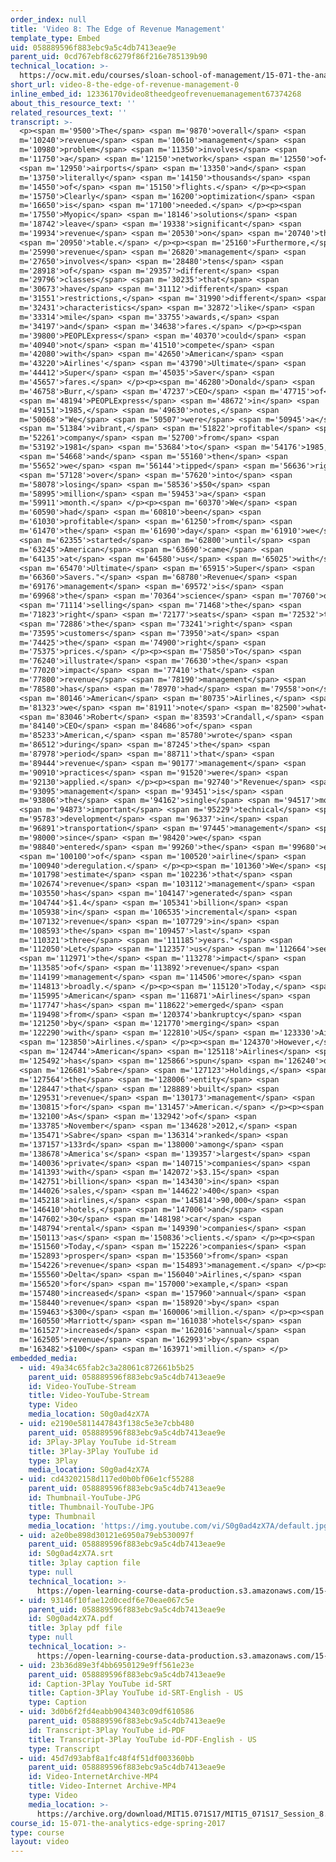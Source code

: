 ```yaml
---
order_index: null
title: 'Video 8: The Edge of Revenue Management'
template_type: Embed
uid: 058889596f883ebc9a5c4db7413eae9e
parent_uid: 0cd767ebf8c6279f86f216e785139b90
technical_location: >-
  https://ocw.mit.edu/courses/sloan-school-of-management/15-071-the-analytics-edge-spring-2017/linear-optimization/airline-revenue-management-an-introduction-to-linear-optimization/video-8-the-edge-of-revenue-management/video-8-the-edge-of-revenue-management-0
short_url: video-8-the-edge-of-revenue-management-0
inline_embed_id: 12336170video8theedgeofrevenuemanagement67374268
about_this_resource_text: ''
related_resources_text: ''
transcript: >-
  <p><span m='9500'>The</span> <span m='9870'>overall</span> <span
  m='10240'>revenue</span> <span m='10610'>management</span> <span
  m='10980'>problem</span> <span m='11350'>involves</span> <span
  m='11750'>a</span> <span m='12150'>network</span> <span m='12550'>of</span>
  <span m='12950'>airports</span> <span m='13350'>and</span> <span
  m='13750'>literally</span> <span m='14150'>thousands</span> <span
  m='14550'>of</span> <span m='15150'>flights.</span> </p><p><span
  m='15750'>Clearly</span> <span m='16200'>optimization</span> <span
  m='16650'>is</span> <span m='17100'>needed.</span> </p><p><span
  m='17550'>Myopic</span> <span m='18146'>solutions</span> <span
  m='18742'>leave</span> <span m='19338'>significant</span> <span
  m='19934'>revenue</span> <span m='20530'>on</span> <span m='20740'>the</span>
  <span m='20950'>table.</span> </p><p><span m='25160'>Furthermore,</span> <span
  m='25990'>revenue</span> <span m='26820'>management</span> <span
  m='27650'>involves</span> <span m='28480'>tens</span> <span
  m='28918'>of</span> <span m='29357'>different</span> <span
  m='29796'>classes</span> <span m='30235'>that</span> <span
  m='30673'>have</span> <span m='31112'>different</span> <span
  m='31551'>restrictions,</span> <span m='31990'>different</span> <span
  m='32431'>characteristics</span> <span m='32872'>like</span> <span
  m='33314'>mile</span> <span m='33755'>awards,</span> <span
  m='34197'>and</span> <span m='34638'>fares.</span> </p><p><span
  m='39800'>PEOPLExpress</span> <span m='40370'>could</span> <span
  m='40940'>not</span> <span m='41510'>compete</span> <span
  m='42080'>with</span> <span m='42650'>American</span> <span
  m='43220'>Airlines'</span> <span m='43790'>Ultimate</span> <span
  m='44412'>Super</span> <span m='45035'>Saver</span> <span
  m='45657'>fares.</span> </p><p><span m='46280'>Donald</span> <span
  m='46758'>Burr,</span> <span m='47237'>CEO</span> <span m='47715'>of</span>
  <span m='48194'>PEOPLExpress</span> <span m='48672'>in</span> <span
  m='49151'>1985,</span> <span m='49630'>notes,</span> <span
  m='50068'>"We</span> <span m='50507'>were</span> <span m='50945'>a</span>
  <span m='51384'>vibrant,</span> <span m='51822'>profitable</span> <span
  m='52261'>company</span> <span m='52700'>from</span> <span
  m='53192'>1981</span> <span m='53684'>to</span> <span m='54176'>1985,</span>
  <span m='54668'>and</span> <span m='55160'>then</span> <span
  m='55652'>we</span> <span m='56144'>tipped</span> <span m='56636'>right</span>
  <span m='57128'>over</span> <span m='57620'>into</span> <span
  m='58078'>losing</span> <span m='58536'>$50</span> <span
  m='58995'>million</span> <span m='59453'>a</span> <span
  m='59911'>month.</span> </p><p><span m='60370'>We</span> <span
  m='60590'>had</span> <span m='60810'>been</span> <span
  m='61030'>profitable</span> <span m='61250'>from</span> <span
  m='61470'>the</span> <span m='61690'>day</span> <span m='61910'>we</span>
  <span m='62355'>started</span> <span m='62800'>until</span> <span
  m='63245'>American</span> <span m='63690'>came</span> <span
  m='64135'>at</span> <span m='64580'>us</span> <span m='65025'>with</span>
  <span m='65470'>Ultimate</span> <span m='65915'>Super</span> <span
  m='66360'>Savers."</span> <span m='68780'>Revenue</span> <span
  m='69176'>management</span> <span m='69572'>is</span> <span
  m='69968'>the</span> <span m='70364'>science</span> <span m='70760'>of</span>
  <span m='71114'>selling</span> <span m='71468'>the</span> <span
  m='71823'>right</span> <span m='72177'>seats</span> <span m='72532'>to</span>
  <span m='72886'>the</span> <span m='73241'>right</span> <span
  m='73595'>customers</span> <span m='73950'>at</span> <span
  m='74425'>the</span> <span m='74900'>right</span> <span
  m='75375'>prices.</span> </p><p><span m='75850'>To</span> <span
  m='76240'>illustrate</span> <span m='76630'>the</span> <span
  m='77020'>impact</span> <span m='77410'>that</span> <span
  m='77800'>revenue</span> <span m='78190'>management</span> <span
  m='78580'>has</span> <span m='78970'>had</span> <span m='79558'>on</span>
  <span m='80146'>American</span> <span m='80735'>Airlines,</span> <span
  m='81323'>we</span> <span m='81911'>note</span> <span m='82500'>what</span>
  <span m='83046'>Robert</span> <span m='83593'>Crandall,</span> <span
  m='84140'>CEO</span> <span m='84686'>of</span> <span
  m='85233'>American,</span> <span m='85780'>wrote</span> <span
  m='86512'>during</span> <span m='87245'>the</span> <span
  m='87978'>period</span> <span m='88711'>that</span> <span
  m='89444'>revenue</span> <span m='90177'>management</span> <span
  m='90910'>practices</span> <span m='91520'>were</span> <span
  m='92130'>applied.</span> </p><p><span m='92740'>"Revenue</span> <span
  m='93095'>management</span> <span m='93451'>is</span> <span
  m='93806'>the</span> <span m='94162'>single</span> <span m='94517'>most</span>
  <span m='94873'>important</span> <span m='95229'>technical</span> <span
  m='95783'>development</span> <span m='96337'>in</span> <span
  m='96891'>transportation</span> <span m='97445'>management</span> <span
  m='98000'>since</span> <span m='98420'>we</span> <span
  m='98840'>entered</span> <span m='99260'>the</span> <span m='99680'>era</span>
  <span m='100100'>of</span> <span m='100520'>airline</span> <span
  m='100940'>deregulation.</span> </p><p><span m='101360'>We</span> <span
  m='101798'>estimate</span> <span m='102236'>that</span> <span
  m='102674'>revenue</span> <span m='103112'>management</span> <span
  m='103550'>has</span> <span m='104147'>generated</span> <span
  m='104744'>$1.4</span> <span m='105341'>billion</span> <span
  m='105938'>in</span> <span m='106535'>incremental</span> <span
  m='107132'>revenue</span> <span m='107729'>in</span> <span
  m='108593'>the</span> <span m='109457'>last</span> <span
  m='110321'>three</span> <span m='111185'>years."</span> <span
  m='112050'>Let</span> <span m='112357'>us</span> <span m='112664'>see</span>
  <span m='112971'>the</span> <span m='113278'>impact</span> <span
  m='113585'>of</span> <span m='113892'>revenue</span> <span
  m='114199'>management</span> <span m='114506'>more</span> <span
  m='114813'>broadly.</span> </p><p><span m='115120'>Today,</span> <span
  m='115995'>American</span> <span m='116871'>Airlines</span> <span
  m='117747'>has</span> <span m='118622'>emerged</span> <span
  m='119498'>from</span> <span m='120374'>bankruptcy</span> <span
  m='121250'>by</span> <span m='121770'>merging</span> <span
  m='122290'>with</span> <span m='122810'>US</span> <span m='123330'>Air</span>
  <span m='123850'>Airlines.</span> </p><p><span m='124370'>However,</span>
  <span m='124744'>American</span> <span m='125118'>Airlines</span> <span
  m='125492'>has</span> <span m='125866'>spun</span> <span m='126240'>off</span>
  <span m='126681'>Sabre</span> <span m='127123'>Holdings,</span> <span
  m='127564'>the</span> <span m='128006'>entity</span> <span
  m='128447'>that</span> <span m='128889'>built</span> <span
  m='129531'>revenue</span> <span m='130173'>management</span> <span
  m='130815'>for</span> <span m='131457'>American.</span> </p><p><span
  m='132100'>As</span> <span m='132942'>of</span> <span
  m='133785'>November</span> <span m='134628'>2012,</span> <span
  m='135471'>Sabre</span> <span m='136314'>ranked</span> <span
  m='137157'>133rd</span> <span m='138000'>among</span> <span
  m='138678'>America's</span> <span m='139357'>largest</span> <span
  m='140036'>private</span> <span m='140715'>companies</span> <span
  m='141393'>with</span> <span m='142072'>$3.15</span> <span
  m='142751'>billion</span> <span m='143430'>in</span> <span
  m='144026'>sales,</span> <span m='144622'>400</span> <span
  m='145218'>airlines,</span> <span m='145814'>90,000</span> <span
  m='146410'>hotels,</span> <span m='147006'>and</span> <span
  m='147602'>30</span> <span m='148198'>car</span> <span
  m='148794'>rental</span> <span m='149390'>companies</span> <span
  m='150113'>as</span> <span m='150836'>clients.</span> </p><p><span
  m='151560'>Today,</span> <span m='152226'>companies</span> <span
  m='152893'>prosper</span> <span m='153560'>from</span> <span
  m='154226'>revenue</span> <span m='154893'>management.</span> </p><p><span
  m='155560'>Delta</span> <span m='156040'>Airlines,</span> <span
  m='156520'>for</span> <span m='157000'>example,</span> <span
  m='157480'>increased</span> <span m='157960'>annual</span> <span
  m='158440'>revenue</span> <span m='158920'>by</span> <span
  m='159463'>$300</span> <span m='160006'>million.</span> </p><p><span
  m='160550'>Marriott</span> <span m='161038'>hotels</span> <span
  m='161527'>increased</span> <span m='162016'>annual</span> <span
  m='162505'>revenue</span> <span m='162993'>by</span> <span
  m='163482'>$100</span> <span m='163971'>million.</span> </p>
embedded_media:
  - uid: 49a34c65fab2c3a28061c872661b5b25
    parent_uid: 058889596f883ebc9a5c4db7413eae9e
    id: Video-YouTube-Stream
    title: Video-YouTube-Stream
    type: Video
    media_location: S0g0ad4zX7A
  - uid: e2190e5811447843f138c5e3e7cbb480
    parent_uid: 058889596f883ebc9a5c4db7413eae9e
    id: 3Play-3Play YouTube id-Stream
    title: 3Play-3Play YouTube id
    type: 3Play
    media_location: S0g0ad4zX7A
  - uid: cd43202158d117ed0b0bf06e1cf55288
    parent_uid: 058889596f883ebc9a5c4db7413eae9e
    id: Thumbnail-YouTube-JPG
    title: Thumbnail-YouTube-JPG
    type: Thumbnail
    media_location: 'https://img.youtube.com/vi/S0g0ad4zX7A/default.jpg'
  - uid: a2e0be898d30121e6950a79eb530097f
    parent_uid: 058889596f883ebc9a5c4db7413eae9e
    id: S0g0ad4zX7A.srt
    title: 3play caption file
    type: null
    technical_location: >-
      https://open-learning-course-data-production.s3.amazonaws.com/15-071-the-analytics-edge-spring-2017/a2e0be898d30121e6950a79eb530097f_S0g0ad4zX7A.srt
  - uid: 93146f10fae12d0cedf6e70eae067c5e
    parent_uid: 058889596f883ebc9a5c4db7413eae9e
    id: S0g0ad4zX7A.pdf
    title: 3play pdf file
    type: null
    technical_location: >-
      https://open-learning-course-data-production.s3.amazonaws.com/15-071-the-analytics-edge-spring-2017/93146f10fae12d0cedf6e70eae067c5e_S0g0ad4zX7A.pdf
  - uid: 23b36d89e3f4bb6950129e9ff561e23e
    parent_uid: 058889596f883ebc9a5c4db7413eae9e
    id: Caption-3Play YouTube id-SRT
    title: Caption-3Play YouTube id-SRT-English - US
    type: Caption
  - uid: 3d0b6f2fd4eabb9043403c09df610586
    parent_uid: 058889596f883ebc9a5c4db7413eae9e
    id: Transcript-3Play YouTube id-PDF
    title: Transcript-3Play YouTube id-PDF-English - US
    type: Transcript
  - uid: 45d7d93abf8a1fc48f4f51df003360bb
    parent_uid: 058889596f883ebc9a5c4db7413eae9e
    id: Video-InternetArchive-MP4
    title: Video-Internet Archive-MP4
    type: Video
    media_location: >-
      https://archive.org/download/MIT15.071S17/MIT15_071S17_Session_8.2.14_300k.mp4
course_id: 15-071-the-analytics-edge-spring-2017
type: course
layout: video
---
```

